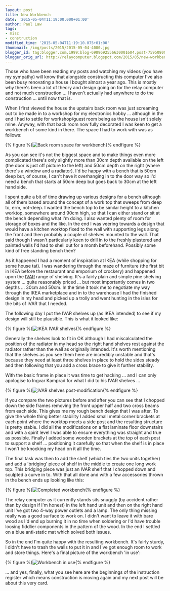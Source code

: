 ```yaml
---
layout: post
title: New Workbench
date: '2015-05-04T11:19:00.000+01:00'
author: Paul Law
tags:
- misc
- construction
modified_time: '2015-05-04T11:19:10.075+01:00'
thumbnail: /img/posts/2015/2015-05-04-4000.jpg
blogger_id: tag:blogger.com,1999:blog-6989692556630001604.post-7595080064701299728
blogger_orig_url: http://relaycomputer.blogspot.com/2015/05/new-workbench.html
---
```


Those who have been 
reading my posts and watching my videos (you have my sympathy) will know that 
alongside constructing this computer I've also been busy renovating a house I 
bought almost a year ago. This is mostly why there's been a lot of theory and 
design going on for the relay computer and not much construction ... I haven't 
actually had anywhere to do the construction ... until now that is.

When I first viewed the house the upstairs back room was just screaming out 
to be made in to a workshop for my electronics hobby ... although in the end I 
had to settle for workshop/guest room being as the house isn't solely mine. 
Anyway, with that back room now fully decorated I was keen to get a workbench 
of some kind in there. The space I had to work with was as follows:

{% figure %}![Back room space for workbench](/assets/img/posts/2015/2015-05-04-0000.jpg){% endfigure %}

As you can see it's not the biggest space and to make things even 
more complicated there's only slightly more than 30cm depth available on the 
left (the door is just off picture to the left) and 50cm depth on the right 
(where there's a window and a radiator). I'd be happy with a bench that is 
50cm deep but, of course, I can't have it overhanging in to the door way so 
I'd need a bench that starts at 50cm deep but goes back to 30cm at the left 
hand side.

I spent quite a bit of time drawing up various designs 
for a bench although all of them based around the concept of a work top that 
sweeps from deep to, erm, not-deep. I wanted the bench top to be similar 
height to a kitchen worktop, somewhere around 90cm high, so that I can either 
stand or sit at the bench depending what I'm doing. I also wanted plenty of 
room for storage of boxes and the like. In the end I was veering towards a 
design that would have a kitchen worktop fixed to the wall with supporting 
legs along the front and then probably a couple of shelves mounted to the 
wall. That said though I wasn't particularly keen to drill in to the freshly 
plastered and painted walls I'd had to shell out for a month beforehand. 
Possibly some kind of free standing bench then?

As it happened I 
had a moment of inspiration at IKEA (while shopping for some house tat). I was 
wandering through the maze of furniture (the first bit in IKEA before the 
restaurant and emporium of crockery) and happened upon the [IVAR](http://www.ikea.com/gb/en/catalog/categories/departments/living_room/11704/) range 
of shelving. It's a fairly plain and simple 
pine shelving system ... quite reasonably priced ... but most importantly 
comes in two depths ... 30cm and 50cm. In the time it took me to negotiate my 
way through the IKEA marketplace and in to the warehouse I had the finished 
design in my head and picked up a trolly and went hunting in the isles for the 
bits of IVAR that I needed.

The following day I put the IVAR 
shelves up (as IKEA intended) to see if my design will still be plausible. 
This is what it looked like:

{% figure %}![IKEA IVAR shelves](/assets/img/posts/2015/2015-05-04-0001.jpg){% endfigure %}

Generally 
the shelves look to fit in OK although I had miscalculated the position of the 
radiator in my head so the right hand shelves rest against the radiator rather 
than the wall as originally intended. It's worth mentioning that the shelves 
as you see them here are incredibly unstable and that's because they need at 
least three shelves in place to hold the sides steady and then following that 
you add a cross brace to give it further stability.

With the basic 
frame in place it was time to get hacking ... and I can only apologise to 
Ingvar Kamprad for what I did to his IVAR shelves ...

{% figure %}![IVAR shelves post-modification](/assets/img/posts/2015/2015-05-04-0002.jpg){% endfigure %}

If you compare the two pictures before and after you can see that 
I chopped down the side frames removing the front upper half and two cross 
beams from each side. This gives me my rough bench design that I was after. To 
give the whole thing better stability I added small metal corner brackets at 
each point where the worktop meets a side post and the resulting structure is 
pretty stable. I did all the modifications on a flat laminate floor downstairs 
and with a spirit level I was able to ensure everything was straight and true 
as possible. Finally I added some wooden brackets at the top of each post to 
support a shelf ... positioning it carefully so that when the shelf is in 
place I won't be knocking my head on it all the time.

The final 
task was then to add the shelf (which ties the two units together) and add a 
'bridging' piece of shelf in the middle to create one long work top. This 
bridging piece was just an IVAR shelf that I chopped down and sculpted a curve 
in to. With that all done and with a few accessories thrown in the bench ends 
up looking like this:

{% figure %}![Completed workbench](/assets/img/posts/2015/2015-05-04-0003.jpg){% endfigure %}

The 
relay computer as it currently stands sits snuggly (by accident rather than by 
design if I'm honest) in the left hand unit and then on the right hand unit 
I've got two 4-way power outlets and a lamp. The only thing missing really was 
a good surface to work on. I didn't want to leave it with bare wood as I'd end 
up burning it in no time when soldering or I'd have trouble loosing fiddlier 
components in the pattern of the wood. In the end I settled on a blue 
anti-static mat which solved both issues.

So in the end I'm quite 
happy with the resulting workbench. It's fairly sturdy, I didn't have to trash 
the walls to put it in and I've got enough room to work and store things. 
Here's a final picture of the workbench 'in use':

{% figure %}![Workbench in use](/assets/img/posts/2015/2015-05-04-0004.jpg){% endfigure %}

... and 
yes, finally, what you see here are the beginnings of the instruction register 
which means construction is moving again and my next post will be about this 
very card. 
